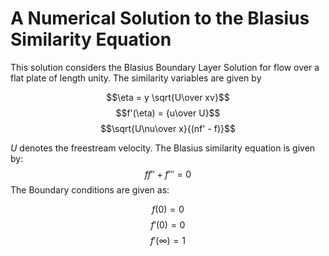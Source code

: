 # A Numerical Solution to the Blasius Similarity Equation

This solution considers the Blasius Boundary Layer Solution for flow over a flat plate of length unity.
The similarity variables are given by

$$\eta = y \sqrt{U\over xv}$$
$$f'(\eta) = {u\over U}$$
$$\sqrt{U\nu\over x}{(nf' - f)}$$

$U$ denotes the freestream velocity.
The Blasius similarity equation is given by:
$$ ff'' + f''' = 0$$
The Boundary conditions are given as:

$$f(0) = 0$$
$$f'(0) = 0$$
$$f'(\infty) = 1$$
